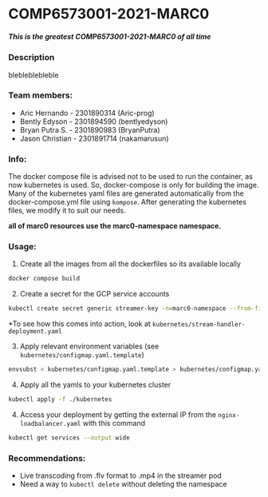# COMP6573001-2021-MARC0
##### This is the greatest COMP6573001-2021-MARC0 of all time

### Description
blebleblebleble

### Team members:
- Aric Hernando - 2301890314 (Aric-prog)
- Bently Edyson - 2301894590 (bentlyedyson)
- Bryan Putra S. - 2301890983 (BryanPutra)
- Jason Christian - 2301891714 (nakamarusun)

### Info:
The docker compose file is advised not to be used to run the container, as now kubernetes is used.
So, docker-compose is only for building the image. Many of the kubernetes yaml
files are generated automatically from the docker-compose.yml file using
`kompose`. After generating the kubernetes files, we modify it to suit our
needs.

**all of marc0 resources use the marc0-namespace namespace.**

### Usage:
1. Create all the images from all the dockerfiles so its available locally
```bash
docker compose build
```

2. Create a secret for the GCP service accounts
```bash
kubectl create secret generic streamer-key -n=marc0-namespace --from-file=stream-key.json=<PATH-TO-SERVICE-ACCOUNT-KEY-IN-PC>.json
```
*To see how this comes into action, look at `kubernetes/stream-handler-deployment.yaml`

3. Apply relevant environment variables (see `kubernetes/configmap.yaml.template`)
```bash
envsubst < kubernetes/configmap.yaml.template > kubernetes/configmap.yaml
```

4. Apply all the yamls to your kubernetes cluster
```bash
kubectl apply -f ./kubernetes
```

4. Access your deployment by getting the external IP from the `nginx-loadbalancer.yaml` with this command
```bash
kubectl get services --output wide
```

### Recommendations:
- Live transcoding from .flv format to .mp4 in the streamer pod
- Need a way to `kubectl delete` without deleting the namespace